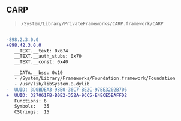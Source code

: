 ## CARP

> `/System/Library/PrivateFrameworks/CARP.framework/CARP`

```diff

-898.2.3.0.0
+898.42.3.0.0
   __TEXT.__text: 0x674
   __TEXT.__auth_stubs: 0x70
   __TEXT.__const: 0x40

   __DATA.__bss: 0x10
   - /System/Library/Frameworks/Foundation.framework/Foundation
   - /usr/lib/libSystem.B.dylib
-  UUID: 3D0BDEA3-98B0-36C7-BE2C-97BE3202B706
+  UUID: 327061FB-B0E2-352A-9CC5-E4ECE5BAFFD2
   Functions: 6
   Symbols:   35
   CStrings:  15

```

